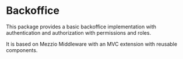 # Backoffice

This package provides a basic backoffice implementation with authentication and authorization with permissions and roles.

It is based on Mezzio Middleware with an MVC extension with reusable components.
